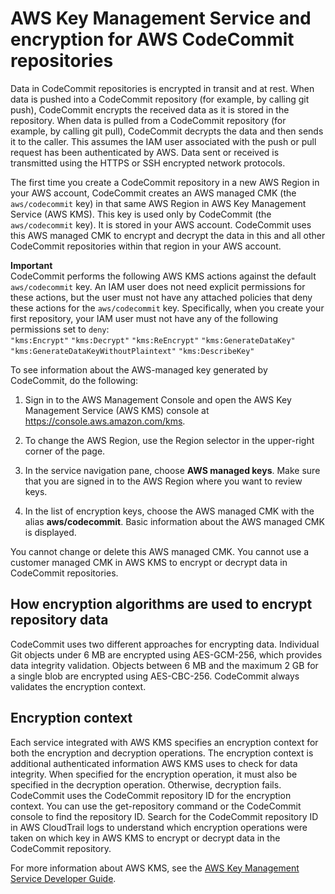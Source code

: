 # AWS Key Management Service and encryption for AWS CodeCommit repositories<a name="encryption"></a>

Data in CodeCommit repositories is encrypted in transit and at rest\. When data is pushed into a CodeCommit repository \(for example, by calling git push\), CodeCommit encrypts the received data as it is stored in the repository\. When data is pulled from a CodeCommit repository \(for example, by calling git pull\), CodeCommit decrypts the data and then sends it to the caller\. This assumes the IAM user associated with the push or pull request has been authenticated by AWS\. Data sent or received is transmitted using the HTTPS or SSH encrypted network protocols\.

The first time you create a CodeCommit repository in a new AWS Region in your AWS account, CodeCommit creates an AWS managed CMK \(the `aws/codecommit` key\) in that same AWS Region in AWS Key Management Service \(AWS KMS\)\. This key is used only by CodeCommit \(the `aws/codecommit` key\)\. It is stored in your AWS account\. CodeCommit uses this AWS managed CMK to encrypt and decrypt the data in this and all other CodeCommit repositories within that region in your AWS account\. 

**Important**  
 CodeCommit performs the following AWS KMS actions against the default `aws/codecommit` key\. An IAM user does not need explicit permissions for these actions, but the user must not have any attached policies that deny these actions for the `aws/codecommit` key\. Specifically, when you create your first repository, your IAM user must not have any of the following permissions set to `deny`:  
`"kms:Encrypt"`
`"kms:Decrypt"`
`"kms:ReEncrypt"`
`"kms:GenerateDataKey"`
`"kms:GenerateDataKeyWithoutPlaintext"`
`"kms:DescribeKey"`

To see information about the AWS\-managed key generated by CodeCommit, do the following:

1. Sign in to the AWS Management Console and open the AWS Key Management Service \(AWS KMS\) console at [https://console\.aws\.amazon\.com/kms](https://console.aws.amazon.com/kms)\.

1. To change the AWS Region, use the Region selector in the upper\-right corner of the page\.

1. In the service navigation pane, choose **AWS managed keys**\. Make sure that you are signed in to the AWS Region where you want to review keys\. 

1. In the list of encryption keys, choose the AWS managed CMK with the alias **aws/codecommit**\. Basic information about the AWS managed CMK is displayed\.

You cannot change or delete this AWS managed CMK\. You cannot use a customer managed CMK in AWS KMS to encrypt or decrypt data in CodeCommit repositories\.

## How encryption algorithms are used to encrypt repository data<a name="encryption-algorithms"></a>

CodeCommit uses two different approaches for encrypting data\. Individual Git objects under 6 MB are encrypted using AES\-GCM\-256, which provides data integrity validation\. Objects between 6 MB and the maximum 2 GB for a single blob are encrypted using AES\-CBC\-256\. CodeCommit always validates the encryption context\.

## Encryption context<a name="encryption-context"></a>

Each service integrated with AWS KMS specifies an encryption context for both the encryption and decryption operations\. The encryption context is additional authenticated information AWS KMS uses to check for data integrity\. When specified for the encryption operation, it must also be specified in the decryption operation\. Otherwise, decryption fails\. CodeCommit uses the CodeCommit repository ID for the encryption context\. You can use the get\-repository command or the CodeCommit console to find the repository ID\. Search for the CodeCommit repository ID in AWS CloudTrail logs to understand which encryption operations were taken on which key in AWS KMS to encrypt or decrypt data in the CodeCommit repository\.

For more information about AWS KMS, see the [AWS Key Management Service Developer Guide](https://docs.aws.amazon.com/kms/latest/developerguide/)\.